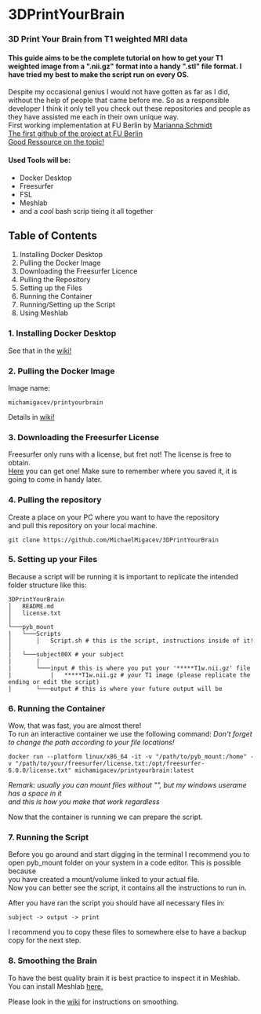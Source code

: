# 3DPrintYourBrain
### 3D Print Your Brain from T1 weighted MRI data
#### This guide aims to be the complete tutorial on how to get your T1 weighted image from a ".nii.gz" format into a handy ".stl" file format. I have tried my best to make the script run on every OS.
Despite my occasional genius I would not have gotten as far as I did, without the help of people that came before me. So as a responsible developer I think it only tell you check out these repositories and people as they have assisted me each in their own unique way.\
First working implementation at FU Berlin by [Marianna Schmidt](https://www.researchgate.net/profile/Marianna-Schmidt)\
[The first github of the project at FU Berlin](https://github.com/printyourbrain)\
[Good Ressource on the topic!](https://github.com/miykael/3dprintyourbrain)
#### Used Tools will be:
- Docker Desktop
- Freesurfer
- FSL
- Meshlab
- and a *cool* bash scrip tieing it all together

## Table of Contents
1. Installing Docker Desktop
2. Pulling the Docker Image
3. Downloading the Freesurfer Licence
4. Pulling the Repository
5. Setting up the Files
6. Running the Container
7. Running/Setting up the Script
8. Using Meshlab

### 1. Installing Docker Desktop
See that in the [wiki!](https://github.com/MichaelMigacev/3DPrintYourBrain/wiki#installing-docker-desktop "wiki page")
### 2. Pulling the Docker Image
Image name:
```
michamigacev/printyourbrain
```
Details in [wiki!](https://github.com/MichaelMigacev/3DPrintYourBrain/wiki#pulling-the-docker-image "wiki page")
### 3. Downloading the Freesurfer License
Freesurfer only runs with a license, but fret not! The license is free to obtain. \
[Here](https://surfer.nmr.mgh.harvard.edu/registration.html "link to the license") you can get one!
Make sure to remember where you saved it, it is going to come in handy later.
### 4. Pulling the repository
Create a place on your PC where you want to have the repository\
and pull this repository on your local machine.
```
git clone https://github.com/MichaelMigacev/3DPrintYourBrain
```
### 5. Setting up your Files
Because a script will be running it is important to replicate the intended folder structure like this:
```
3DPrintYourBrain
│   README.md
│   license.txt
│
└───pyb_mount
|   └───Scripts
│       │   Script.sh # this is the script, instructions inside of it!
│     
|   └───subject00X # your subject
|       |
|       └───input # this is where you put your '*****T1w.nii.gz' file
|           |   *****T1w.nii.gz # your T1 image (please replicate the ending or edit the script)
|       └───output # this is where your future output will be
```
### 6. Running the Container
Wow, that was fast, you are almost there!\
To run an interactive container we use the following command:
*Don't forget to change the path according to your file locations!*
```
docker run --platform linux/x86_64 -it -v "/path/to/pyb_mount:/home" -v "/path/to/your/freesurfer/license.txt:/opt/freesurfer-6.0.0/license.txt" michamigacev/printyourbrain:latest
```
*Remark: usually you can mount files without "", but my windows userame has a space in it \
and this is how you make that work regardless*

Now that the container is running we can prepare the script.

### 7. Running the Script
Before you go around and start digging in the terminal I recommend you to\
open pyb_mount folder on your system in a code editor. This is possible because\
you have created a mount/volume linked to your actual file.\
Now you can better see the script, it contains all the instructions to run in.

After you have ran the script you should have all necessary files in:
```
subject -> output -> print
```
I recommend you to copy these files to somewhere else to have a backup copy for the next step.

### 8. Smoothing the Brain
To have the best quality brain it is best practice to inspect it in Meshlab.\
You can install Meshlab [here.](https://www.meshlab.net/#download "Download Page")

Please look in the [wiki](https://github.com/MichaelMigacev/3DPrintYourBrain/wiki#working-in-meshlab "wiki page") for instructions on smoothing.

